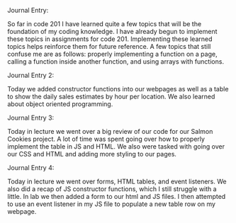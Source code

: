 Journal Entry:

So far in code 201 I have learned quite a few topics that will be the foundation of my coding knowledge. I have already begun to implement these topics in assignments for code 201. Implementing these learned topics helps reinforce them for future reference. A few topics that still confuse me are as follows: properly implementing a function on a page, calling a function inside another function, and using arrays with functions.


Journal Entry 2:

Today we added constructor functions into our webpages as well as a table to show the daily sales estimates by hour per location. We also learned about object oriented programming.

Journal Entry 3:

Today in lecture we went over a big review of our code for our Salmon Cookies project. A lot of time was spent going over how to properly implement the table in JS and HTML. We also were tasked with going over our CSS and HTML and adding more styling to our pages.

Journal Entry 4:

Today in lecture we went over forms, HTML tables, and event listeners. We also did a recap of JS constructor functions, which I still struggle with a little. In lab we then added a form to our html and JS files. I then attempted to use an event listener in my JS file to populate a new table row on my webpage.
